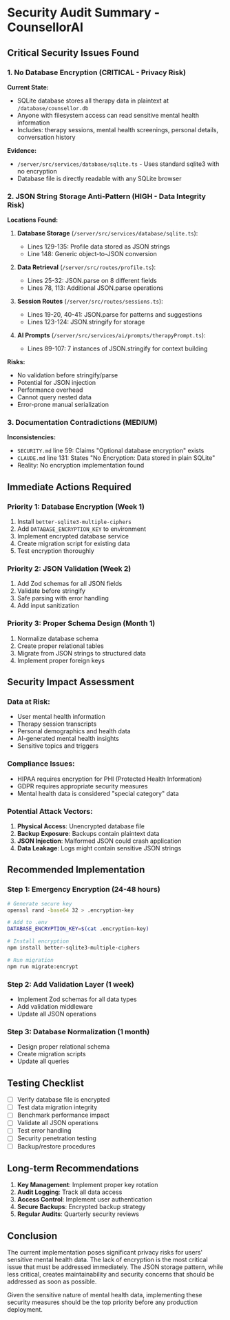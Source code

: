 # Security Audit Summary - CounsellorAI

## Critical Security Issues Found

### 1. **No Database Encryption** (CRITICAL - Privacy Risk)

**Current State:**
- SQLite database stores all therapy data in plaintext at `/database/counsellor.db`
- Anyone with filesystem access can read sensitive mental health information
- Includes: therapy sessions, mental health screenings, personal details, conversation history

**Evidence:**
- `/server/src/services/database/sqlite.ts` - Uses standard sqlite3 with no encryption
- Database file is directly readable with any SQLite browser

### 2. **JSON String Storage Anti-Pattern** (HIGH - Data Integrity Risk)

**Locations Found:**
1. **Database Storage** (`/server/src/services/database/sqlite.ts`):
   - Lines 129-135: Profile data stored as JSON strings
   - Line 148: Generic object-to-JSON conversion

2. **Data Retrieval** (`/server/src/routes/profile.ts`):
   - Lines 25-32: JSON.parse on 8 different fields
   - Lines 78, 113: Additional JSON.parse operations

3. **Session Routes** (`/server/src/routes/sessions.ts`):
   - Lines 19-20, 40-41: JSON.parse for patterns and suggestions
   - Lines 123-124: JSON.stringify for storage

4. **AI Prompts** (`/server/src/services/ai/prompts/therapyPrompt.ts`):
   - Lines 89-107: 7 instances of JSON.stringify for context building

**Risks:**
- No validation before stringify/parse
- Potential for JSON injection
- Performance overhead
- Cannot query nested data
- Error-prone manual serialization

### 3. **Documentation Contradictions** (MEDIUM)

**Inconsistencies:**
- `SECURITY.md` line 59: Claims "Optional database encryption" exists
- `CLAUDE.md` line 131: States "No Encryption: Data stored in plain SQLite"
- Reality: No encryption implementation found

## Immediate Actions Required

### Priority 1: Database Encryption (Week 1)
1. Install `better-sqlite3-multiple-ciphers`
2. Add `DATABASE_ENCRYPTION_KEY` to environment
3. Implement encrypted database service
4. Create migration script for existing data
5. Test encryption thoroughly

### Priority 2: JSON Validation (Week 2)
1. Add Zod schemas for all JSON fields
2. Validate before stringify
3. Safe parsing with error handling
4. Add input sanitization

### Priority 3: Proper Schema Design (Month 1)
1. Normalize database schema
2. Create proper relational tables
3. Migrate from JSON strings to structured data
4. Implement proper foreign keys

## Security Impact Assessment

### Data at Risk:
- User mental health information
- Therapy session transcripts
- Personal demographics and health data
- AI-generated mental health insights
- Sensitive topics and triggers

### Compliance Issues:
- HIPAA requires encryption for PHI (Protected Health Information)
- GDPR requires appropriate security measures
- Mental health data is considered "special category" data

### Potential Attack Vectors:
1. **Physical Access**: Unencrypted database file
2. **Backup Exposure**: Backups contain plaintext data
3. **JSON Injection**: Malformed JSON could crash application
4. **Data Leakage**: Logs might contain sensitive JSON strings

## Recommended Implementation

### Step 1: Emergency Encryption (24-48 hours)
```bash
# Generate secure key
openssl rand -base64 32 > .encryption-key

# Add to .env
DATABASE_ENCRYPTION_KEY=$(cat .encryption-key)

# Install encryption
npm install better-sqlite3-multiple-ciphers

# Run migration
npm run migrate:encrypt
```

### Step 2: Add Validation Layer (1 week)
- Implement Zod schemas for all data types
- Add validation middleware
- Update all JSON operations

### Step 3: Database Normalization (1 month)
- Design proper relational schema
- Create migration scripts
- Update all queries

## Testing Checklist

- [ ] Verify database file is encrypted
- [ ] Test data migration integrity
- [ ] Benchmark performance impact
- [ ] Validate all JSON operations
- [ ] Test error handling
- [ ] Security penetration testing
- [ ] Backup/restore procedures

## Long-term Recommendations

1. **Key Management**: Implement proper key rotation
2. **Audit Logging**: Track all data access
3. **Access Control**: Implement user authentication
4. **Secure Backups**: Encrypted backup strategy
5. **Regular Audits**: Quarterly security reviews

## Conclusion

The current implementation poses significant privacy risks for users' sensitive mental health data. The lack of encryption is the most critical issue that must be addressed immediately. The JSON storage pattern, while less critical, creates maintainability and security concerns that should be addressed as soon as possible.

Given the sensitive nature of mental health data, implementing these security measures should be the top priority before any production deployment.